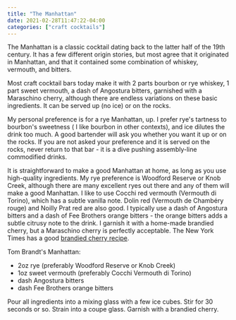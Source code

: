 ```yaml
---
title: "The Manhattan"
date: 2021-02-28T11:47:22-04:00
categories: ["craft cocktails"]
---
```


The Manhattan is a classic cocktail dating back to the latter half of the 19th century. It has a few different origin stories, but most agree that it originated in Manhattan, and that it contained some combination of whiskey, vermouth, and bitters.

Most craft cocktail bars today make it with 2 parts bourbon or rye whiskey, 1 part sweet vermouth, a dash of Angostura bitters, garnished with a Maraschino cherry, although there are endless variations on these basic ingredients. It can be served up (no ice) or on the rocks.

My personal preference is for a rye Manhattan, up. I prefer rye's tartness to bourbon's sweetness ( I like bourbon in other contexts), and ice dilutes the drink too much. A good bartender will ask you whether you want it up or on the rocks. If you are not asked your preference and it is served on the rocks, never return to that bar - it is a dive pushing assembly-line commodified drinks.

It is straightforward to make a good Manhattan at home, as long as you use high-quality ingredients. My rye preference is Woodford Reserve or Knob Creek, although there are many excellent ryes out there and any of them will make a good Manhattan. I like to use Cocchi red vermouth (Vermouth di Torino), which has a subtle vanilla note. Dolin red (Vermouth de Chambéry rouge) and Noilly Prat red are also good. I typically use a dash of Angostura bitters and a dash of Fee Brothers orange bitters - the orange bitters adds a subtle citrusy note to the drink. I garnish it with a home-made brandied cherry, but a Maraschino cherry is perfectly acceptable. The New York Times has a good [brandied cherry recipe](https://cooking.nytimes.com/recipes/11665-spiced-brandied-cherries).

Tom Brandt's Manhattan:

* 2oz rye (preferably Woodford Reserve or Knob Creek)
* 1oz sweet vermouth (preferably Cocchi Vermouth di Torino)
* dash Angostura bitters
* dash Fee Brothers orange bitters

Pour all ingredients into a mixing glass with a few ice cubes. Stir for 30 seconds or so. Strain into a coupe glass. Garnish with a brandied cherry.
